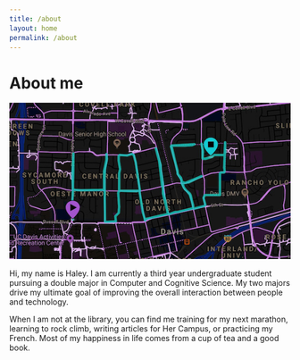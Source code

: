 ```yaml
---
title: /about
layout: home
permalink: /about
---
```


# About me  

![Self Portrait](/haley.jpg)

Hi, my name is Haley. I am currently a third year undergraduate student pursuing a double major in Computer and Cognitive Science. My two majors drive my ultimate goal of improving the overall interaction between people and technology.  

When I am not at the library, you can find me training for my next marathon, learning to rock climb, writing articles for Her Campus, or practicing my French. Most of my happiness in life comes from a cup of tea and a good book.
